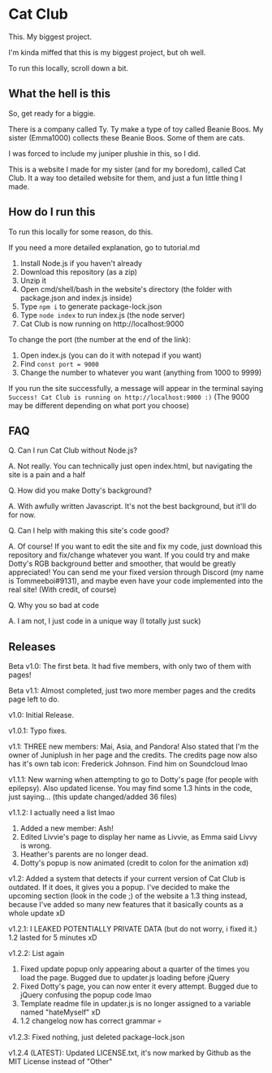 # Cat Club
This. My biggest project.

I'm kinda miffed that this is my biggest project, but oh well.

To run this locally, scroll down a bit.

## What the hell is this
So, get ready for a biggie.

There is a company called Ty. Ty make a type of toy called Beanie Boos. My sister (Emma1000) collects these Beanie Boos. Some of them are cats.

I was forced to include my juniper plushie in this, so I did.

This is a website I made for my sister (and for my boredom), called Cat Club. It a way too detailed website for them, and just a fun little thing I made.

## How do I run this
To run this locally for some reason, do this.

If you need a more detailed explanation, go to tutorial.md

1. Install Node.js if you haven't already
2. Download this repository (as a zip)
3. Unzip it
4. Open cmd/shell/bash in the website's directory (the folder with package.json and index.js inside)
5. Type `npm i` to generate package-lock.json
6. Type `node index` to run index.js (the node server)
7. Cat Club is now running on http://localhost:9000

To change the port (the number at the end of the link):

1. Open index.js (you can do it with notepad if you want)
2. Find `const port = 9000`
3. Change the number to whatever you want (anything from 1000 to 9999)

If you run the site successfully, a message will appear in the terminal saying `Success! Cat Club is running on http://localhost:9000 :)` (The 9000 may be different depending on what port you choose)

## FAQ
Q. Can I run Cat Club without Node.js?

A. Not really. You can technically just open index.html, but navigating the site is a pain and a half

Q. How did you make Dotty's background?

A. With awfully written Javascript. It's not the best background, but it'll do for now.

Q. Can I help with making this site's code good?

A. Of course! If you want to edit the site and fix my code, just download this repository and fix/change whatever you want. If you could try and make Dotty's RGB background better and smoother, that would be greatly appreciated! You can send me your fixed version through Discord (my name is Tommeeboi#9131), and maybe even have your code implemented into the real site! (With credit, of course)

Q. Why you so bad at code

A. I am not, I just code in a unique way (I totally just suck)

## Releases
Beta v1.0: The first beta. It had five members, with only two of them with pages!

Beta v1.1: Almost completed, just two more member pages and the credits page left to do.

v1.0: Initial Release.

v1.0.1: Typo fixes.

v1.1: THREE new members: Mai, Asia, and Pandora! Also stated that I'm the owner of Juniplush in her page and the credits. The credits page now also has it's own tab icon: Frederick Johnson. Find him on Soundcloud lmao

v1.1.1: New warning when attempting to go to Dotty's page (for people with epilepsy). Also updated license. You may find some 1.3 hints in the code, just saying... (this update changed/added 36 files)

v1.1.2: I actually need a list lmao

1. Added a new member: Ash!
2. Edited Livvie's page to display her name as Livvie, as Emma said Livvy is wrong.
3. Heather's parents are no longer dead.
4. Dotty's popup is now animated (credit to colon for the animation xd)

v1.2: Added a system that detects if your current version of Cat Club is outdated. If it does, it gives you a popup. I've decided to make the upcoming section (look in the code ;) of the website a 1.3 thing instead, because I've added so many new features that it basically counts as a whole update xD

v1.2.1: I LEAKED POTENTIALLY PRIVATE DATA (but do not worry, i fixed it.) 1.2 lasted for 5 minutes xD

v1.2.2: List again

1. Fixed update popup only appearing about a quarter of the times you load the page. Bugged due to updater.js loading before jQuery
2. Fixed Dotty's page, you can now enter it every attempt. Bugged due to jQuery confusing the popup code lmao
3. Template readme file in updater.js is no longer assigned to a variable named "hateMyself" xD
4. 1.2 changelog now has correct grammar :skull:

v1.2.3: Fixed nothing, just deleted package-lock.json

v1.2.4 (LATEST): Updated LICENSE.txt, it's now marked by Github as the MIT License instead of "Other"